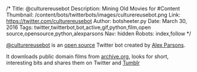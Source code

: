 /*
Title: @culturereusebot
Description: Mining Old Movies for #Content
Thumbnail: /content/bots/twitterbots/images/culturereusebot.png
Link: https://twitter.com/culturereusebot
Author: botsheeter.py
Date: March 30, 2016
Tags: twitter,twitterbot,bot,active,gif,python,film,open source,opensource,python,alexparsons
Nav: hidden
Robots: index,follow
*/

[@culturereusebot](https://twitter.com/culturereusebot) is an [open source](https://github.com/inkleby/inklebyrobots) Twitter bot created by [Alex Parsons](https://twitter.com/http://www.twitter.com/alexparsons). 

It downloads public domain films from [archive.org](https://archive.org/), looks for short, interesting bits and shares them on Twitter and [Tumblr](http://www.inkleby.com/blog/2016/03/culture-reuse-bot/)

